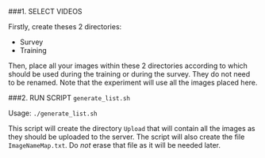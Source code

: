 ###1. SELECT VIDEOS

Firstly, create theses 2 directories:

- Survey
- Training

Then, place all your images within these 2 directories according to which should be used during the training or during the survey. They do not need to be renamed.
Note that the experiment will use all the images placed here.

###2. RUN SCRIPT `generate_list.sh`

Usage:
`./generate_list.sh`

This script will create the directory `Upload` that will contain all the images as they should be uploaded to the server.
The script will also create the file `ImageNameMap.txt`. Do *not* erase that file as it will be needed later.